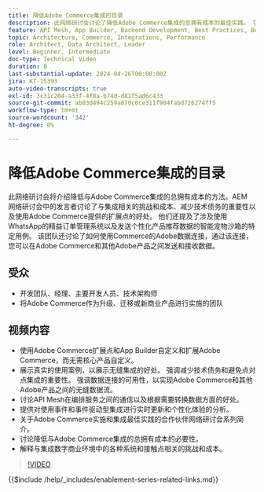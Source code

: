 ```yaml
---
title: 降低Adobe Commerce集成的目录
description: 此网络研讨会讨论了降低Adobe Commerce集成的总拥有成本的最佳实践。 它强调传统集成面临的挑战，并强调使用扩展点和与其他Experience Cloud产品的本机集成来降低成本，提高ROI。 目标是提供灵活性，在不自定义核心的情况下扩展产品，使其更易于维护和升级。
feature: API Mesh, App Builder, Backend Development, Best Practices, Best Practices, Extensibility, Integration
topic: Architecture, Commerce, Integrations, Performance
role: Architect, Data Architect, Leader
level: Beginner, Intermediate
doc-type: Technical Video
duration: 0
last-substantial-update: 2024-04-26T00:00:00Z
jira: KT-15393
auto-video-transcripts: true
exl-id: 3c31c204-a33f-4f8a-b74d-d81f5ad6c433
source-git-commit: ab03d494c259a870c0ce311f904fabd726274ff5
workflow-type: tm+mt
source-wordcount: '342'
ht-degree: 0%

---
```


# 降低Adobe Commerce集成的目录

此网络研讨会将介绍降低与Adobe Commerce集成的总拥有成本的方法。&#x200B;AEM 网络研讨会中的发言者讨论了与集成相关的挑战和成本、减少技术债务的重要性以及使用Adobe Commerce提供的扩展点的好处。 他们还提及了涉及使用WhatsApp的精益订单管理系统以及发送个性化产品推荐数据的智能宠物沙箱的特定用例。  该团队还讨论了如何使用Commerce的Adobe数据连接，通过该连接，您可以在Adobe Commerce和其他Adobe产品之间发送和接收数据。

## 受众

* 开发团队、经理、主要开发人员、技术架构师
* 将Adobe Commerce作为升级、迁移或新商业产品进行实施的团队

## 视频内容

* 使用Adobe Commerce扩展点和App Builder自定义和扩展Adobe Commerce，而无需核心产品自定义。
* 展示真实的使用案例，以展示无缝集成的好处。
强调减少技术债务和避免点对点集成的重要性。
强调数据连接的可用性，以实现Adobe Commerce和其他Adobe产品之间的无缝数据流。
* 讨论API Mesh在编排服务之间的通信以及根据需要转换数据方面的好处。
* 提供对使用事件和事件驱动型集成进行实时更新和个性化体验的分析。
* 关于Adobe Commerce实施和集成最佳实践的合作伙伴网络研讨会系列简介。
* 讨论降低与Adobe Commerce集成的总拥有成本的必要性。
* 解释与集成数字商业环境中的各种系统和接触点相关的挑战和成本。

>[!VIDEO](https://video.tv.adobe.com/v/3428768?learn=on)

{{$include /help/_includes/enablement-series-related-links.md}}
